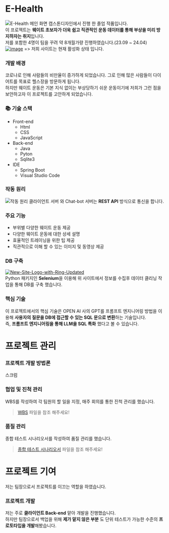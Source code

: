 # E-Health
![E-Health 메인 화면](https://github.com/vieisi8/E-Health/assets/146730344/b1ded5be-779d-4205-a93c-d979e492b6a9)
캡스톤디자인에서 진행 한 졸업 작품입니다.<br>
이 프로젝트는 <strong>웨이트 초보자가 더욱 쉽고 직관적인 운동 데이터를 통해 부상을 미리 방지하자는 취지</strong>입니다.<br>
저를 포함한 4명이 팀을 꾸려 약 8개월가량 진행하였습니다.(23.09 ~ 24.04)<br>
[![image](https://github.com/vieisi8/E-Health/assets/146730344/f5ad5be3-1c4e-4231-aac6-429d8d91e0c3)](http://54.180.219.227:8080/) => 저희 사이트는 현재 활성화 상태 입니다.

### 개발 배경
코로나로 인해 사람들의 비만율이 증가하게 되었습니다. 그로 인해 많은 사람들이 다이어트를 목표로 헬스장을 방문하게 됩니다.<br>
하지만 웨이트 운동은 기본 지식 없이는 부상당하기 쉬운 운동이기에 저희가 그런 점을 보안하고자 이 프로젝트를 고안하게 되었습니다.

### 📚 기술 스택
- Front-end
  - Html
  - CSS
  - JavaScript
- Back-end
  - Java
  - Pyton
  - Sqlite3
- IDE
  - Spring Boot
  - Visual Studio Code

### 작동 원리
![작동 원리](https://github.com/vieisi8/E-Health/assets/146730344/3e5d4e22-a2fa-4f52-87a1-5702cf45b595)
클라이언트 서버 와 Chat-bot 서버는 <strong>REST API</strong> 방식으로 통신을 합니다.

### 주요 기능
- 부위별 다양한 웨이트 운동 제공
- 다양한 웨이트 운동에 대한 상세 설명
- 효율적인 트레이닝을 위한 팁 제공
- 직관적으로 이해 할 수 있는 이미지 및 동영상 제공

### DB 구축
[![New-Site-Logo-with-Ring-Updated](https://github.com/vieisi8/E-Health/assets/146730344/d22ecfda-cc87-47f1-a1f1-2390d049ecad)](https://weighttraining.guide/)
<br>
Python 패키지인 <strong>Selenium</strong>을 이용해 위 사이트에서 정보를 수집후 데이터 클리닝 작업을 통해 DB를 구축 했습니다.

### 핵심 기술
이 프로젝트에서의 핵심 기술은 OPEN AI 사의 GPT를 프롬프트 엔지니어링 방법을 이용해 <strong>사용자의 질문을 DB에 접근할 수 있는 SQL 문으로 변환</strong>하는 기술입니다.<br>
즉, <strong>프롬프트 엔지니어링을 통해 LLM을 SQL 특화</strong> 했다고 볼 수 있습니다.


# 프로젝트 관리

### 프로젝트 개발 방법론
스크럼

### 협업 및 진척 관리
WBS를 작성하여 각 팀원의 할 일을 지정, 매주 회의를 통한 진척 관리를 했습니다.

> [WBS](https://github.com/vieisi8/E-Health/blob/main/%ED%94%84%EB%A1%9C%EC%A0%9D%ED%8A%B8%20%EA%B4%80%EB%A6%AC/WBS.xlsx) 파일을 참조 해주세요!

### 품질 관리
종합 테스트 시나리오서를 작성하여 품질 관리를 했습니다.

> [종합 테스트 시나리오서](https://github.com/vieisi8/E-Health/blob/main/%ED%94%84%EB%A1%9C%EC%A0%9D%ED%8A%B8%20%EA%B4%80%EB%A6%AC/%EC%A2%85%ED%95%A9%ED%85%8C%EC%8A%A4%ED%8A%B8%20%EC%8B%9C%EB%82%98%EB%A6%AC%EC%98%A4.xlsx) 파일을 참조 해주세요!

# 프로젝트 기여
저는 팀장으로서 프로젝트를 이끄는 역할을 하였습니다.

### 프로젝트 개발
저는 주로 <strong>클라이언트 Back-end</strong> 맡아 개발을 진행했습니다.<br>
하지만 팀장으로서 백업을 위해 <strong> 제가 맡지 않은 부분</strong> 도 단위 테스트가 가능한 수준의 <strong>프로토타입을 개발</strong>해봤습니다.
